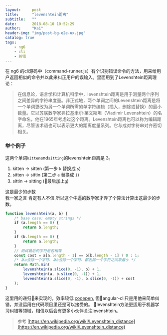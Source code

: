 ```yaml
---
layout:     post
title:      "levenshtein距离"
subtitle:   ""
date:       2018-08-10 10:52:29
author:     "Kai"
header-img: "img/post-bg-e2e-ux.jpg"
catalog: true
tags:
    - ng6
    - cli
    - 纠错
---
```




在 ng6 的cli源码中（command-runner.js）有个识别错误命令的方法，用来给用户返回相似的命令并以此来纠正用户的误输入。里面用到了Levenshtein距离理论：
> 在信息论，语言学和计算机科学中，levenshtein距离是用于测量两个序列之间差异的字符串度量。非正式地，两个单词之间的Levenshtein距离是将一个单词更改为另一个单词所需的单字符编辑（插入，删除或替换）的最小数量。它以苏联数学家弗拉基米尔·莱文斯坦（Vladimir Levenshtein）的名字命名，他在1965年考虑过这个距离。Levenshtein距离也可以称为编辑距离，尽管该术语也可以表示更大的距离度量系列。它与成对字符串对齐密切相关。

### 举个例子

这两个单词`kitten`and`sitting`的levenshtein距离是 3。
1. kitten → sitten (第一步 `k` 替换成 `s`)
2. sitten → sittin (第二步 `e` 替换成 `i`)
3. sittin → sitting (最后加上`g`)

这是最少的步数<br>
我一家之言 肯定有人不信 所以这个牛逼的数学家才弄了个算法计算出这最少的步数。

```js
function levenshtein(a, b) {
    /* base case: empty strings */
    if (a.length == 0) {
        return b.length;
    }
    if (b.length == 0) {
        return a.length;
    }
    // 测试最后的字符是否相等
    const cost = a[a.length - 1] == b[b.length - 1] ? 0 : 1;
    /* 从a去除一个字符、从b去除一个字符、都去除一个字符之间取最小 */
    return Math.min(
        levenshtein(a.slice(0, -1), b) + 1, 
        levenshtein(a, b.slice(0, -1)) + 1, 
        levenshtein(a.slice(0, -1), b.slice(0, -1)) + cost
    );
}
```
这里用的递归来实现的，效率较低
[codepen](https://codepen.io/kavil/pen/ZjVvob?editors=1111),
但angular-cli只是用他来简单纠错，并没运用在代码项目里还是可以接受的。
levenshtein方法更适用于机器学习纠错等领域，相信以后会有更多小伙伴关注levenshtein。

> 参考 [https://en.wikipedia.org/wiki/Levenshtein_distance](https://en.wikipedia.org/wiki/Levenshtein_distance)
